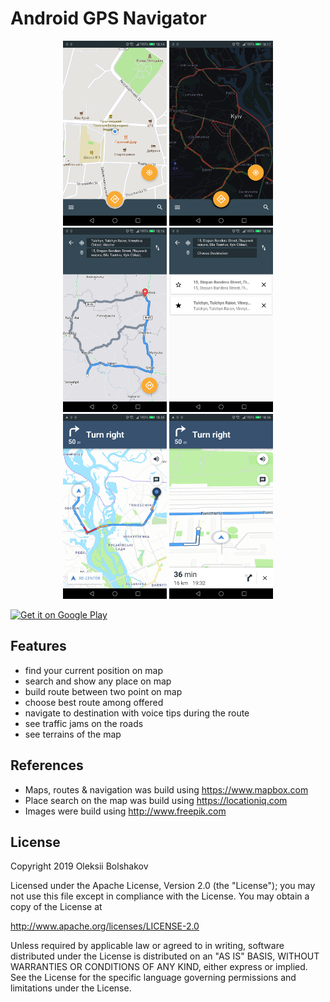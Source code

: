 # Android GPS Navigator

<p float="left" align="middle">
    <img src="/resources/image/shots/001.png" width="33%" />
    <img src="/resources/image/shots/002.png" width="33%" />
    <img src="/resources/image/shots/003.png" width="33%" />
    <img src="/resources/image/shots/004.png" width="33%" />
    <img src="/resources/image/shots/005.png" width="33%" />
    <img src="/resources/image/shots/006.png" width="33%" />
</p>

<a href='https://play.google.com/store/apps/details?id=gps.map.navigator'><img alt='Get it on Google Play' src='https://play.google.com/intl/en_us/badges/static/images/badges/en_badge_web_generic.png' width="30%" height="30%"/></a>

## Features
- find your current position on map
- search and show any place on map
- build route between two point on map
- choose best route among offered
- navigate to destination with voice tips during the route
- see traffic jams on the roads
- see terrains of the map

## References
- Maps, routes & navigation was build using https://www.mapbox.com
- Place search on the map was build using https://locationiq.com
- Images were build using http://www.freepik.com


## License

Copyright 2019 Oleksii Bolshakov

Licensed under the Apache License, Version 2.0 (the "License");
you may not use this file except in compliance with the License.
You may obtain a copy of the License at

http://www.apache.org/licenses/LICENSE-2.0

Unless required by applicable law or agreed to in writing, software
distributed under the License is distributed on an "AS IS" BASIS,
WITHOUT WARRANTIES OR CONDITIONS OF ANY KIND, either express or implied.
See the License for the specific language governing permissions and
limitations under the License.
